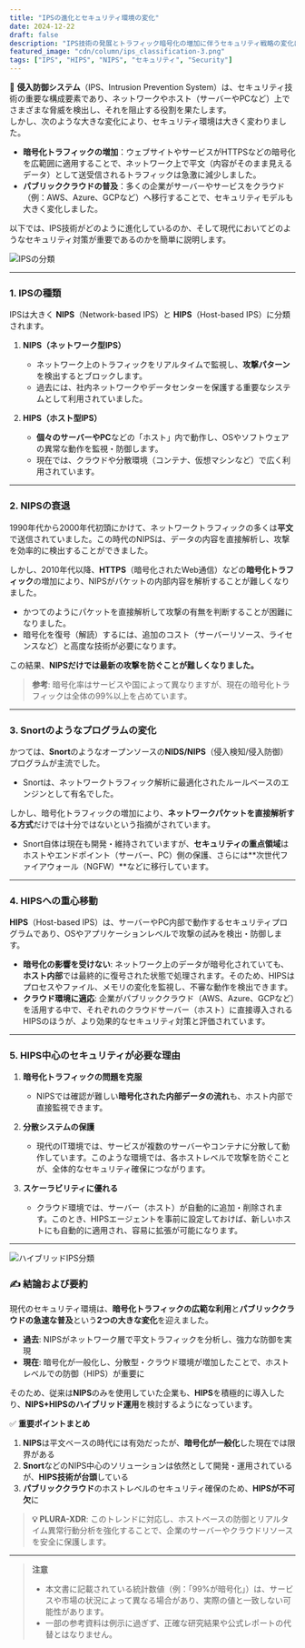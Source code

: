 ```yaml
---
title: "IPSの進化とセキュリティ環境の変化"
date: 2024-12-22
draft: false
description: "IPS技術の発展とトラフィック暗号化の増加に伴うセキュリティ戦略の変化について議論します。"
featured_image: "cdn/column/ips_classification-3.png"
tags: ["IPS", "HIPS", "NIPS", "セキュリティ", "Security"]
---
```


🔐 **侵入防御システム**（IPS、Intrusion Prevention System）は、セキュリティ技術の重要な構成要素であり、ネットワークやホスト（サーバーやPCなど）上でさまざまな脅威を検出し、それを阻止する役割を果たします。  
しかし、次のような大きな変化により、セキュリティ環境は大きく変わりました。

- **暗号化トラフィックの増加**：ウェブサイトやサービスがHTTPSなどの暗号化を広範囲に適用することで、ネットワーク上で平文（内容がそのまま見えるデータ）として送受信されるトラフィックは急激に減少しました。
- **パブリッククラウドの普及**：多くの企業がサーバーやサービスをクラウド（例：AWS、Azure、GCPなど）へ移行することで、セキュリティモデルも大きく変化しました。

以下では、IPS技術がどのように進化しているのか、そして現代においてどのようなセキュリティ対策が重要であるのかを簡単に説明します。


![IPSの分類](https://blog.plura.io/cdn/column/ips_classification-3.png)

<!--more-->

---

### 1. **IPSの種類**
IPSは大きく **NIPS**（Network-based IPS）と **HIPS**（Host-based IPS）に分類されます。

1. **NIPS（ネットワーク型IPS）**  
   - ネットワーク上のトラフィックをリアルタイムで監視し、**攻撃パターン**を検出するとブロックします。  
   - 過去には、社内ネットワークやデータセンターを保護する重要なシステムとして利用されていました。

2. **HIPS（ホスト型IPS）**  
   - **個々のサーバーやPC**などの「ホスト」内で動作し、OSやソフトウェアの異常な動作を監視・防御します。  
   - 現在では、クラウドや分散環境（コンテナ、仮想マシンなど）で広く利用されています。

---

### 2. **NIPSの衰退**
1990年代から2000年代初頭にかけて、ネットワークトラフィックの多くは**平文**で送信されていました。この時代のNIPSは、データの内容を直接解析し、攻撃を効率的に検出することができました。

しかし、2010年代以降、**HTTPS**（暗号化されたWeb通信）などの**暗号化トラフィック**の増加により、NIPSがパケットの内部内容を解析することが難しくなりました。  
- かつてのようにパケットを直接解析して攻撃の有無を判断することが困難になりました。  
- 暗号化を復号（解読）するには、追加のコスト（サーバーリソース、ライセンスなど）と高度な技術が必要になります。

この結果、**NIPSだけでは最新の攻撃を防ぐことが難しくなりました。**

> **参考**: 暗号化率はサービスや国によって異なりますが、現在の暗号化トラフィックは全体の99%以上を占めています。

---

### 3. **Snortのようなプログラムの変化**
かつては、**Snort**のようなオープンソースの**NIDS/NIPS**（侵入検知/侵入防御）プログラムが主流でした。  
- Snortは、ネットワークトラフィック解析に最適化されたルールベースのエンジンとして有名でした。

しかし、暗号化トラフィックの増加により、**ネットワークパケットを直接解析する方式**だけでは十分ではないという指摘がされています。  
- Snort自体は現在も開発・維持されていますが、**セキュリティの重点領域**はホストやエンドポイント（サーバー、PC）側の保護、さらには**次世代ファイアウォール（NGFW）**などに移行しています。

---

### 4. **HIPSへの重心移動**
**HIPS**（Host-based IPS）は、サーバーやPC内部で動作するセキュリティプログラムであり、OSやアプリケーションレベルで攻撃の試みを検出・防御します。

- **暗号化の影響を受けない**: ネットワーク上のデータが暗号化されていても、**ホスト内部**では最終的に復号された状態で処理されます。そのため、HIPSはプロセスやファイル、メモリの変化を監視し、不審な動作を検出できます。  
- **クラウド環境に適応**: 企業がパブリッククラウド（AWS、Azure、GCPなど）を活用する中で、それぞれのクラウドサーバー（ホスト）に直接導入されるHIPSのほうが、より効果的なセキュリティ対策と評価されています。

---

### 5. **HIPS中心のセキュリティが必要な理由**
1. **暗号化トラフィックの問題を克服**  
   - NIPSでは確認が難しい**暗号化された内部データの流れ**も、ホスト内部で直接監視できます。

2. **分散システムの保護**  
   - 現代のIT環境では、サービスが複数のサーバーやコンテナに分散して動作しています。このような環境では、各ホストレベルで攻撃を防ぐことが、全体的なセキュリティ確保につながります。

3. **スケーラビリティに優れる**  
   - クラウド環境では、サーバー（ホスト）が自動的に追加・削除されます。このとき、HIPSエージェントを事前に設定しておけば、新しいホストにも自動的に適用され、容易に拡張が可能になります。

---

![ハイブリッドIPS分類](https://blog.plura.io/cdn/column/ips_classification-2.png)

### ✍️ **結論および要約**
現代のセキュリティ環境は、**暗号化トラフィックの広範な利用**と**パブリッククラウドの急速な普及**という**2つの大きな変化**を迎えました。  
- **過去**: NIPSがネットワーク層で平文トラフィックを分析し、強力な防御を実現  
- **現在**: 暗号化が一般化し、分散型・クラウド環境が増加したことで、ホストレベルでの防御（HIPS）が重要に  

そのため、従来は**NIPS**のみを使用していた企業も、**HIPS**を積極的に導入したり、**NIPS+HIPSのハイブリッド運用**を検討するようになっています。  

✅ **重要ポイントまとめ**  
1. **NIPS**は平文ベースの時代には有効だったが、**暗号化が一般化**した現在では限界がある  
2. **Snort**などのNIPS中心のソリューションは依然として開発・運用されているが、**HIPS技術が台頭**している  
3. **パブリッククラウド**のホストレベルのセキュリティ確保のため、**HIPSが不可欠**に  

> **💡 PLURA-XDR**: このトレンドに対応し、ホストベースの防御とリアルタイム異常行動分析を強化することで、企業のサーバーやクラウドリソースを安全に保護します。

---

> **注意**  
> - 本文書に記載されている統計数値（例：「99%が暗号化」）は、サービスや市場の状況によって異なる場合があり、実際の値と一致しない可能性があります。  
> - 一部の参考資料は例示に過ぎず、正確な研究結果や公式レポートの代替とはなりません。
